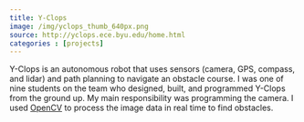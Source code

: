 ```yaml
---
title: Y-Clops
image: /img/yclops_thumb_640px.png
source: http://yclops.ece.byu.edu/home.html
categories : [projects]
---
```

Y-Clops is an autonomous robot that uses sensors (camera, GPS, compass, and lidar) and path planning to navigate an obstacle course. I was one of nine students on the team who designed, built, and programmed Y-Clops from the ground up. My main responsibility was programming the camera. I used [OpenCV][1] to process the image data in real time to find obstacles.


[1]: http://opencv.willowgarage.com/wiki/
